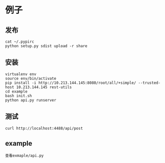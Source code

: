 # 例子

## 发布

    cat ~/.pypirc
    python setup.py sdist upload -r share

## 安装

    virtualenv env
    source env/bin/activate
    pip install -i http://10.213.144.145:8080/root/all/+simple/ --trusted-host 10.213.144.145 rest-utils
    cd example
    bash init.sh
    python api.py runserver
    
## 测试

    curl http://localhost:4488/api/post


## example

    查看exmaple/api.py
